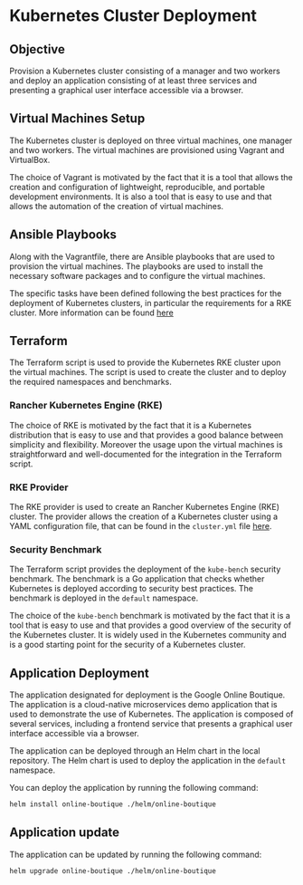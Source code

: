 # Kubernetes Cluster Deployment

## Objective

Provision a Kubernetes cluster consisting of a manager and
two workers and deploy an application consisting of at least three services and
presenting a graphical user interface accessible via a browser.

## Virtual Machines Setup

The Kubernetes cluster is deployed on three virtual machines, one manager and two workers. The virtual machines are provisioned using Vagrant and VirtualBox.

The choice of Vagrant is motivated by the fact that it is a tool that allows the creation and configuration of lightweight, reproducible, and portable development environments. It is also a tool that is easy to use and that allows the automation of the creation of virtual machines.

## Ansible Playbooks

Along with the Vagrantfile, there are Ansible playbooks that are used to provision the virtual machines. The playbooks are used to install the necessary software packages and to configure the virtual machines.

The specific tasks have been defined following the best practices for the deployment of Kubernetes clusters, in particular the requirements for a RKE cluster. More information can be found [here](https://rke.docs.rancher.com/os#general-linux-requirements)

## Terraform

The Terraform script is used to provide the Kubernetes RKE cluster upon the virtual machines. The script is used to create the cluster and to deploy the required namespaces and benchmarks.

### Rancher Kubernetes Engine (RKE)

The choice of RKE is motivated by the fact that it is a Kubernetes distribution that is easy to use and that provides a good balance between simplicity and flexibility. Moreover the usage upon the virtual machines is straightforward and well-documented for the integration in the Terraform script.

### RKE Provider

The RKE provider is used to create an Rancher Kubernetes Engine (RKE) cluster. The provider allows the creation of a Kubernetes cluster using a YAML configuration file, that can be found in the `cluster.yml` file [here](./terraform/cluster.yaml).

### Security Benchmark

The Terraform script provides the deployment of the `kube-bench` security benchmark. The benchmark is a Go application that checks whether Kubernetes is deployed according to security best practices. The benchmark is deployed in the `default` namespace.

The choice of the `kube-bench` benchmark is motivated by the fact that it is a tool that is easy to use and that provides a good overview of the security of the Kubernetes cluster. It is widely used in the Kubernetes community and is a good starting point for the security of a Kubernetes cluster.

## Application Deployment

The application designated for deployment is the Google Online Boutique. The application is a cloud-native microservices demo application that is used to demonstrate the use of Kubernetes. The application is composed of several services, including a frontend service that presents a graphical user interface accessible via a browser.

The application can be deployed through an Helm chart in the local repository. The Helm chart is used to deploy the application in the `default` namespace.

You can deploy the application by running the following command:

```bash
helm install online-boutique ./helm/online-boutique
```

## Application update

The application can be updated by running the following command:

```bash
helm upgrade online-boutique ./helm/online-boutique
```